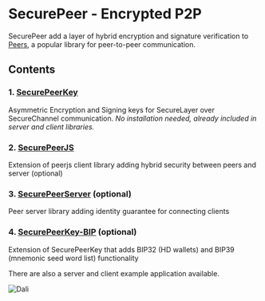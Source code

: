 # SecurePeer - Encrypted P2P

SecurePeer add a layer of hybrid encryption and signature verification to [Peers](https://github.com/peers), a popular library for peer-to-peer communication.

## Contents

### 1. [SecurePeerKey](./packages/securepeerkey)

Asymmetric Encryption and Signing keys for SecureLayer over SecureChannel communication. _No installation needed, already included in server and client libraries._

### 2. [SecurePeerJS](./packages/securepeerjs)

 Extension of peerjs client library adding hybrid security between peers and server (optional)

### 3. [SecurePeerServer](./packages/securepeerserver) (optional)

Peer server library adding identity guarantee for connecting clients

### 4. [SecurePeerKey-BIP](./packages/securepeerkey-bip) (optional)

Extension of SecurePeerKey that adds BIP32 (HD wallets) and BIP39 (mnemonic seed word list) functionality

There are also a server and client example application available.

![Dali](./pub/DALL%C2%B7E_SecurePeerJS.png)
